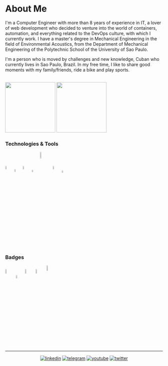 # About Me

I'm a Computer Engineer with more than 8 years of experience in IT, a lover of web development who decided to venture into the world of containers, automation, and everything related to the DevOps culture, with which I currently work. I have a master's degree in Mechanical Engineering in the field of Environmental Acoustics, from the Department of Mechanical Engineering of the Polytechnic School of the University of Sao Paulo.

I'm a person who is moved by challenges and new knowledge, Cuban who currently lives in Sao Paulo, Brazil. In my free time, I like to share good moments with my family/friends, ride a bike and play sports.

<br/>

<div>
  <img height="160em" src="https://github-readme-stats.vercel.app/api/top-langs/?username=adejonghm&layout=compact&border_radius=10&theme=onedark">
  <img height="160em" src="https://github-readme-stats.vercel.app/api?username=adejonghm&show_icons=true&count_private=true&include_all_commits=true&custom_title=Github%20Status&hide=issues&border_radius=10&theme=onedark"/>
</div>

### Technologies & Tools

<div style="display: inline_block">
  <img align="center" alt="linux" width="5%" src="https://objectstorage.us-ashburn-1.oraclecloud.com/n/idmicnmt3iu9/b/github-bucket-20220417-0231/o/os-linux.png">
  <img align="center" alt="python" width="4.5%" src="https://objectstorage.us-ashburn-1.oraclecloud.com/n/idmicnmt3iu9/b/github-bucket-20220417-0231/o/lang-python.png">
  <img align="center" alt="jupyter" width="5%" src="https://objectstorage.us-ashburn-1.oraclecloud.com/n/idmicnmt3iu9/b/github-bucket-20220417-0231/o/soft-jupyter.png">
  <img align="center" alt="git" width="4.4%" src="https://objectstorage.us-ashburn-1.oraclecloud.com/n/idmicnmt3iu9/b/github-bucket-20220417-0231/o/soft-git.png">
  <img align="center" alt="docker" width="7.3%" src="https://objectstorage.us-ashburn-1.oraclecloud.com/n/idmicnmt3iu9/b/github-bucket-20220417-0231/o/soft-docker.png">
  <img align="center" alt="kubernetes" width="5%" src="https://objectstorage.us-ashburn-1.oraclecloud.com/n/idmicnmt3iu9/b/github-bucket-20220417-0231/o/soft-kubernetes.png">
  <img align="center" alt="azure" width="4.3%" src="https://objectstorage.us-ashburn-1.oraclecloud.com/n/idmicnmt3iu9/b/github-bucket-20220417-0231/o/platf-azure.png">
</div>

<br/>

### Badges

<div style="display: inline_block">
  <img align="center" alt="azure-fundamentals" width="6%" src="https://objectstorage.us-ashburn-1.oraclecloud.com/n/idmicnmt3iu9/b/github-bucket-20220417-0231/o/badge-azure-az900.png">
  <img align="center" alt="oci-fundamentals" width="5%" src="https://objectstorage.us-ashburn-1.oraclecloud.com/n/idmicnmt3iu9/b/github-bucket-20220417-0231/o/badge-sre-foundation.png">
  <img align="center" alt="oci-fundamentals" width="6%" src="https://objectstorage.us-ashburn-1.oraclecloud.com/n/idmicnmt3iu9/b/github-bucket-20220417-0231/o/badge-oci-fundamentals.png">
  <img align="center" alt="gitlab-associate" width="6%" src="https://objectstorage.us-ashburn-1.oraclecloud.com/n/idmicnmt3iu9/b/github-bucket-20220417-0231/o/badge-gitlab-associate.png">
  <img align="center" alt="linuxtips-docker" width="6.6%" src="https://objectstorage.us-ashburn-1.oraclecloud.com/n/idmicnmt3iu9/b/github-bucket-20220417-0231/o/badge-linuxtips-docker.png">
</div>

---

<div align="center">

  [![linkedin](https://img.shields.io/badge/-LinkedIn-%230077B5?style=for-the-badge&logo=linkedin&logoColor=white)](https://www.linkedin.com/in/adejonghm)
  [![telegram](https://img.shields.io/badge/Telegram-2CA5E0?style=for-the-badge&logo=telegram&logoColor=white)](https://t.me/adejonghm)
  [![youtube](https://img.shields.io/badge/YouTube-FF0000?style=for-the-badge&logo=youtube&logoColor=white)](https://www.youtube.com/channel/UCgoPSCfoyiSlsdWMMxfq43Q)
  [![twitter](https://img.shields.io/badge/Twitter-1DA1F2?style=for-the-badge&logo=twitter&logoColor=white)](https://twitter.com/adejonghm)

</div>
